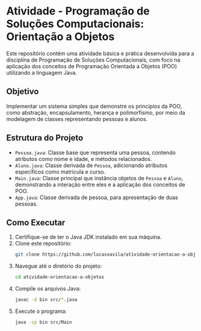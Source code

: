 # Atividade - Programação de Soluções Computacionais: Orientação a Objetos

Este repositório contém uma atividade básica e prática desenvolvida para a disciplina de Programação de Soluções Computacionais, com foco na aplicação dos conceitos de Programação Orientada a Objetos (POO) utilizando a linguagem Java.

## Objetivo

Implementar um sistema simples que demonstre os princípios da POO, como abstração, encapsulamento, herança e polimorfismo, por meio da modelagem de classes representando pessoas e alunos.

## Estrutura do Projeto

- `Pessoa.java`: Classe base que representa uma pessoa, contendo atributos como nome e idade, e métodos relacionados.
- `Aluno.java`: Classe derivada de `Pessoa`, adicionando atributos específicos como matrícula e curso.
- `Main.java`: Classe principal que instância objetos de `Pessoa` e `Aluno`, demonstrando a interação entre eles e a aplicação dos conceitos de POO.
- `App.java`: Classe derivada de pessoa, para apresentação de duas pessoas.

## Como Executar

1. Certifique-se de ter o Java JDK instalado em sua máquina.
2. Clone este repositório:
   ```bash
   git clone https://github.com/lucasxavila/atividade-orientacao-a-objetos.git
3. Navegue até o diretório do projeto:
   ```bash
   cd atividade-orientacao-a-objetos
4. Compile os arquivos Java:
   ```bash
   javac -d bin src/*.java
5. Execute o programa:
   ```bash
   java -cp bin src/Main


